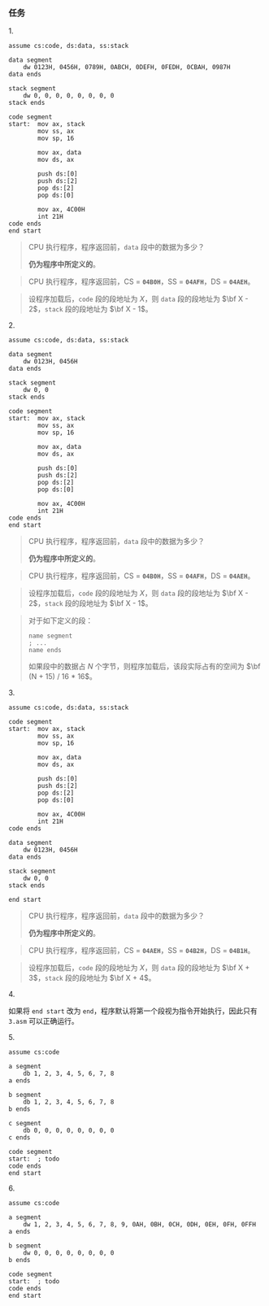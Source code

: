 ### 任务

1\.

```asmatmel
assume cs:code, ds:data, ss:stack

data segment
	dw 0123H, 0456H, 0789H, 0ABCH, 0DEFH, 0FEDH, 0CBAH, 0987H
data ends

stack segment
	dw 0, 0, 0, 0, 0, 0, 0, 0
stack ends

code segment
start:  mov ax, stack
		mov ss, ax
		mov sp, 16
		
		mov ax, data
		mov ds, ax
		
		push ds:[0]
		push ds:[2]
		pop ds:[2]
		pop ds:[0]
		
		mov ax, 4C00H
		int 21H
code ends
end start
```

> CPU 执行程序，程序返回前，`data` 段中的数据为多少？
> 
> **仍为程序中所定义的**。

> CPU 执行程序，程序返回前，CS = **`04B0H`**，SS = **`04AFH`**，DS = **`04AEH`**。

> 设程序加载后，`code` 段的段地址为 $X$，则 `data` 段的段地址为 $\bf X - 2$，`stack` 段的段地址为 $\bf X - 1$。

2\.

```asmatmel
assume cs:code, ds:data, ss:stack

data segment
	dw 0123H, 0456H
data ends

stack segment
	dw 0, 0
stack ends

code segment
start:  mov ax, stack
		mov ss, ax
		mov sp, 16
		
		mov ax, data
		mov ds, ax
		
		push ds:[0]
		push ds:[2]
		pop ds:[2]
		pop ds:[0]
		
		mov ax, 4C00H
		int 21H
code ends
end start
```

> CPU 执行程序，程序返回前，`data` 段中的数据为多少？
> 
> **仍为程序中所定义的**。

> CPU 执行程序，程序返回前，CS = **`04B0H`**，SS = **`04AFH`**，DS = **`04AEH`**。

> 设程序加载后，`code` 段的段地址为 $X$，则 `data` 段的段地址为 $\bf X - 2$，`stack` 段的段地址为 $\bf X - 1$。

> 对于如下定义的段：
> 
> ```asmatmel
> name segment
> ; ...
> name ends
> ```
> 
> 如果段中的数据占 $N$ 个字节，则程序加载后，该段实际占有的空间为 $\bf (N + 15) / 16 * 16$。

3\.

```asmatmel
assume cs:code, ds:data, ss:stack

code segment
start:  mov ax, stack
		mov ss, ax
		mov sp, 16
		
		mov ax, data
		mov ds, ax
		
		push ds:[0]
		push ds:[2]
		pop ds:[2]
		pop ds:[0]
		
		mov ax, 4C00H
		int 21H
code ends

data segment
	dw 0123H, 0456H
data ends

stack segment
	dw 0, 0
stack ends

end start
```

> CPU 执行程序，程序返回前，`data` 段中的数据为多少？
> 
> **仍为程序中所定义的**。

> CPU 执行程序，程序返回前，CS = **`04AEH`**，SS = **`04B2H`**，DS = **`04B1H`**。

> 设程序加载后，`code` 段的段地址为 $X$，则 `data` 段的段地址为 $\bf X + 3$，`stack` 段的段地址为 $\bf X + 4$。

4\.

如果将 `end start` 改为 `end`，程序默认将第一个段视为指令开始执行，因此只有 `3.asm` 可以正确运行。

5\.

```asmatmel
assume cs:code

a segment
	db 1, 2, 3, 4, 5, 6, 7, 8
a ends

b segment
	db 1, 2, 3, 4, 5, 6, 7, 8
b ends

c segment
	db 0, 0, 0, 0, 0, 0, 0, 0
c ends

code segment
start:  ; todo
code ends
end start
```

6\.

```asmatmel
assume cs:code

a segment
	dw 1, 2, 3, 4, 5, 6, 7, 8, 9, 0AH, 0BH, 0CH, 0DH, 0EH, 0FH, 0FFH
a ends

b segment
	dw 0, 0, 0, 0, 0, 0, 0, 0
b ends

code segment
start:  ; todo
code ends
end start
```